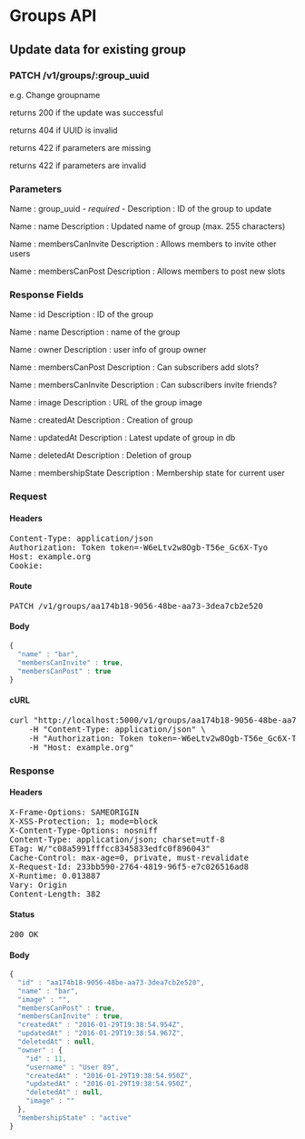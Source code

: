 # Groups API

## Update data for existing group

### PATCH /v1/groups/:group_uuid

e.g. Change groupname

returns 200 if the update was successful

returns 404 if UUID is invalid

returns 422 if parameters are missing

returns 422 if parameters are invalid

### Parameters

Name : group_uuid *- required -*
Description : ID of the group to update

Name : name
Description : Updated name of group (max. 255 characters)

Name : membersCanInvite
Description : Allows members to invite other users

Name : membersCanPost
Description : Allows members to post new slots


### Response Fields

Name : id
Description : ID of the group

Name : name
Description : name of the group

Name : owner
Description : user info of group owner

Name : membersCanPost
Description : Can subscribers add slots?

Name : membersCanInvite
Description : Can subscribers invite friends?

Name : image
Description : URL of the group image

Name : createdAt
Description : Creation of group

Name : updatedAt
Description : Latest update of group in db

Name : deletedAt
Description : Deletion of group

Name : membershipState
Description : Membership state for current user

### Request

#### Headers

<pre>Content-Type: application/json
Authorization: Token token=-W6eLtv2w8Ogb-T56e_Gc6X-Tyo
Host: example.org
Cookie: </pre>

#### Route

<pre>PATCH /v1/groups/aa174b18-9056-48be-aa73-3dea7cb2e520</pre>

#### Body
```javascript
{
  "name" : "bar",
  "membersCanInvite" : true,
  "membersCanPost" : true
}
```


#### cURL

<pre class="request">curl &quot;http://localhost:5000/v1/groups/aa174b18-9056-48be-aa73-3dea7cb2e520&quot; -d &#39;{&quot;name&quot;:&quot;bar&quot;,&quot;membersCanInvite&quot;:true,&quot;membersCanPost&quot;:true}&#39; -X PATCH \
	-H &quot;Content-Type: application/json&quot; \
	-H &quot;Authorization: Token token=-W6eLtv2w8Ogb-T56e_Gc6X-Tyo&quot; \
	-H &quot;Host: example.org&quot;</pre>

### Response

#### Headers

<pre>X-Frame-Options: SAMEORIGIN
X-XSS-Protection: 1; mode=block
X-Content-Type-Options: nosniff
Content-Type: application/json; charset=utf-8
ETag: W/&quot;c08a5991fffcc8345833edfc0f896043&quot;
Cache-Control: max-age=0, private, must-revalidate
X-Request-Id: 233bb590-2764-4819-96f5-e7c026516ad8
X-Runtime: 0.013887
Vary: Origin
Content-Length: 382</pre>

#### Status

<pre>200 OK</pre>

#### Body

```javascript
{
  "id" : "aa174b18-9056-48be-aa73-3dea7cb2e520",
  "name" : "bar",
  "image" : "",
  "membersCanPost" : true,
  "membersCanInvite" : true,
  "createdAt" : "2016-01-29T19:38:54.954Z",
  "updatedAt" : "2016-01-29T19:38:54.967Z",
  "deletedAt" : null,
  "owner" : {
    "id" : 11,
    "username" : "User 89",
    "createdAt" : "2016-01-29T19:38:54.950Z",
    "updatedAt" : "2016-01-29T19:38:54.950Z",
    "deletedAt" : null,
    "image" : ""
  },
  "membershipState" : "active"
}
```
